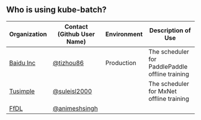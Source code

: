 ## Who is using kube-batch?

| Organization | Contact (Github User Name) | Environment | Description of Use |
| ------------- | ------------- | ------------- | ------------- |
| [Baidu Inc](http://www.baidu.com) |[@tizhou86](https://github.com/tizhou86)| Production | The scheduler for PaddlePaddle offline training |
| [Tusimple](https://www.tusimple.com)| [@suleisl2000](https://github.com/suleisl2000) | | The scheduler for MxNet offline training |
| [FfDL](https://github.com/IBM/FfDL)| [@animeshsingh](https://github.com/animeshsingh)| |  |
